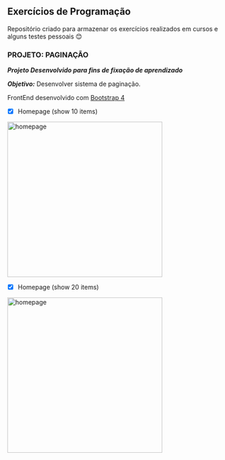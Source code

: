 ##  Exercícios de Programação
Repositório criado para armazenar os exercícios realizados em cursos e alguns testes pessoais :blush:

### PROJETO: PAGINAÇÃO
***Projeto Desenvolvido para fins de fixação de aprendizado***


***Objetivo:***  Desenvolver sistema de paginação.

FrontEnd desenvolvido com [Bootstrap 4](https://getbootstrap.com.br/)

 - [x] Homepage (show 10 items)

<img src="https://github.com/jnetto23/dev_study/tree/master/b7web/php/pagination/screenshots/screencapture-localhost-estudos-b7web-paginacao-2019-09-12-17_10_01.png" title="homepage" width="350">


 - [x] Homepage (show 20 items)

 <img src="https://github.com/jnetto23/dev_study/tree/master/b7web/php/pagination/screenshots/screencapture-localhost-estudos-b7web-paginacao-2019-09-12-17_10_32.png" title="homepage" width="350">
